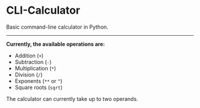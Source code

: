 # CLI-Calculator
Basic command-line calculator in Python.

---
**Currently, the available operations are:**
- Addition (`+`)
- Subtraction (`-`)
- Multiplication (`*`)
- Division (`/`)
- Exponents (`**` or `^`)
- Square roots (`sqrt`)

The calculator can currently take up to two operands.
